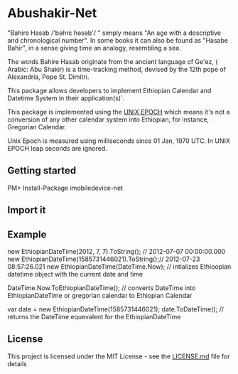 # Abushakir-Net

"Bahire Hasab /'bəhrɛ həsəb'/ " simply means "An age with a descriptive and chronological number". In some books it can also be found as "Hasabe Bahir", in a sense giving time an analogy, resembling a sea.

The words Bahire Hasab originate from the ancient language of Ge'ez, \( Arabic: Abu Shakir\) is a time-tracking method, devised by the 12th pope of Alexandria, Pope St. Dimitri.

This package allows developers to implement Ethiopian Calendar and Datetime System in their application\(s\)\`.

This package is implemented using the [UNIX EPOCH](https://en.wikipedia.org/wiki/Unix_time) which means it's not a conversion of any other calendar system into Ethiopian, for instance, Gregorian Calendar.

Unix Epoch is measured using milliseconds since 01 Jan, 1970 UTC. In UNIX EPOCH leap seconds are ignored.

## Getting started
PM> Install-Package imobiledevice-net

## Import it

## Example
 new EthiopianDateTime(2012, 7, 7).ToString(); // 2012-07-07 00:00:00.000
 new EthiopianDateTime(1585731446021).ToString();// 2012-07-23 08:57:26.021
 new EthiopianDateTime(DateTime.Now); // intializes Ethioopian datetime object with the current date and time
 
 DateTime.Now.ToEthiopianDateTime(); // converts DateTime into EthiopianDateTime or gregorian calendar to Ethiopian Calendar
 
 var date = new EthiopianDateTime(1585731446021);
 date.ToDateTime(); // returns the DateTime equevalent for the EthiopianDateTime
 
## License

This project is licensed under the MIT License - see the [LICENSE.md](https://github.com/Nabute/AbushakirJs/blob/master/LICENSE) file for details
